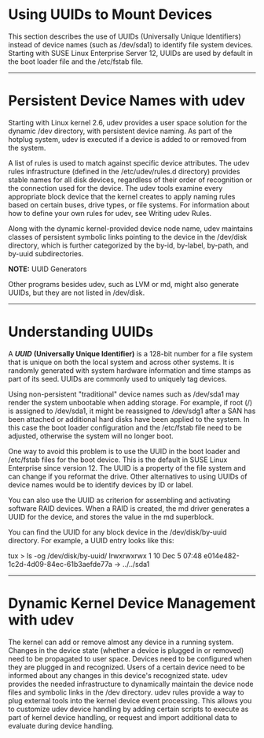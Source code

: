 # Using UUIDs to Mount Devices

This section describes the use of UUIDs (Universally Unique Identifiers) instead of device names (such as /dev/sda1) to identify file system devices. Starting with SUSE Linux Enterprise Server 12, UUIDs are used by default in the boot loader file and the /etc/fstab file. 

------------------------------------------------------------------------------------------------------------------
# Persistent Device Names with udev



Starting with Linux kernel 2.6, udev provides a user space solution for the dynamic /dev directory, with persistent device naming. As part of the hotplug system, udev is executed if a device is added to or removed from the system.

A list of rules is used to match against specific device attributes. The udev rules infrastructure (defined in the /etc/udev/rules.d directory) provides stable names for all disk devices, regardless of their order of recognition or the connection used for the device. The udev tools examine every appropriate block device that the kernel creates to apply naming rules based on certain buses, drive types, or file systems. For information about how to define your own rules for udev, see Writing udev Rules.

Along with the dynamic kernel-provided device node name, udev maintains classes of persistent symbolic links pointing to the device in the /dev/disk directory, which is further categorized by the by-id, by-label, by-path, and by-uuid subdirectories.

**NOTE:** UUID Generators

Other programs besides udev, such as LVM or md, might also generate UUIDs, but they are not listed in /dev/disk.

--------------------------------------------------------------------------------------------------------------------


# Understanding UUIDs

A ***UUID*** **(Universally Unique Identifier)** is a 128-bit number for a file system that is unique on both the local system and across other systems. It is randomly generated with system hardware information and time stamps as part of its seed. UUIDs are commonly used to uniquely tag devices.

Using non-persistent "traditional" device names such as /dev/sda1 may render the system unbootable when adding storage. For example, if root (/) is assigned to /dev/sda1, it might be reassigned to /dev/sdg1 after a SAN has been attached or additional hard disks have been applied to the system. In this case the boot loader configuration and the /etc/fstab file need to be adjusted, otherwise the system will no longer boot.

One way to avoid this problem is to use the UUID in the boot loader and /etc/fstab files for the boot device. This is the default in SUSE Linux Enterprise since version 12. The UUID is a property of the file system and can change if you reformat the drive. Other alternatives to using UUIDs of device names would be to identify devices by ID or label.

You can also use the UUID as criterion for assembling and activating software RAID devices. When a RAID is created, the md driver generates a UUID for the device, and stores the value in the md superblock.

You can find the UUID for any block device in the /dev/disk/by-uuid directory. For example, a UUID entry looks like this:

tux > ls -og /dev/disk/by-uuid/
lrwxrwxrwx 1 10 Dec  5 07:48 e014e482-1c2d-4d09-84ec-61b3aefde77a -> ../../sda1

----------------------------------------------------------------------------------------
# Dynamic Kernel Device Management with udev

The kernel can add or remove almost any device in a running system. Changes in the device state (whether a device is plugged in or removed) need to be propagated to user space. Devices need to be configured when they are plugged in and recognized. Users of a certain device need to be informed about any changes in this device's recognized state. udev provides the needed infrastructure to dynamically maintain the device node files and symbolic links in the /dev directory. udev rules provide a way to plug external tools into the kernel device event processing. This allows you to customize udev device handling by adding certain scripts to execute as part of kernel device handling, or request and import additional data to evaluate during device handling. 

